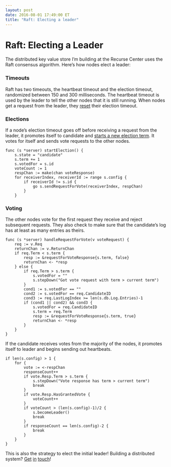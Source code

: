 ```yaml
---
layout: post
date: 2016-08-01 17:49:00 ET
title: "Raft: Electing a leader"
---
```


# Raft: Electing a Leader

The distributed key value store I’m building at the Recurse Center uses the Raft consensus algorithm. Here’s how nodes elect a leader:

### Timeouts

Raft has two timeouts, the heartbeat timeout and the election timeout, randomized between 150 and 300 milliseconds. The heartbeat timeout is used by the leader to tell the other nodes that it is still running. When nodes get a request from the leader, they [reset](https://medium.com/@arpith/resetting-a-ticker-in-go-63858a2c17ec#.c73ty71bl) their election timeout.

### Elections

If a node’s election timeout goes off before receiving a request from the leader, it promotes itself to candidate and [starts a new election term](https://github.com/arpith/mmapd/blob/31306c84ea09fba57fb3f24ca816d341fe26cdbf/raft/voting.go). It votes for itself and sends vote requests to the other nodes.

    func (s *server) startElection() {
        s.state = "candidate"
        s.term += 1
        s.votedFor = s.id
        voteCount := 1
        respChan := make(chan voteResponse)
        for receiverIndex, receiverId := range s.config {
            if receiverId != s.id {
                go s.sendRequestForVote(receiverIndex, respChan)
            }
        }

### Voting

The other nodes vote for the first request they receive and reject subsequent requests. They also check to make sure that the candidate’s log has at least as many entries as theirs.

    func (s *server) handleRequestForVote(v voteRequest) {
        req := v.Req
        returnChan := v.ReturnChan
        if req.Term < s.term {
            resp := &requestForVoteResponse{s.term, false}
            returnChan <- *resp
        } else {
            if req.Term > s.term {
                s.votedFor = ""
                s.stepDown("Got vote request with term > current term")
            }
            cond1 := s.votedFor == ""
            cond2 := s.votedFor == req.CandidateID
            cond3 := req.LastLogIndex >= len(s.db.Log.Entries)-1
            if (cond1 || cond2) && cond3 {
                s.votedFor = req.CandidateID
                s.term = req.Term
                resp := &requestForVoteResponse{s.term, true} 
                returnChan <- *resp
            }
        }
    }

If the candidate receives votes from the majority of the nodes, it promotes itself to leader and begins sending out heartbeats.

    if len(s.config) > 1 {
        for {
            vote := <-respChan
            responseCount++
            if vote.Resp.Term > s.term {
                s.stepDown("Vote response has term > current term")
                break
            }
            if vote.Resp.HasGrantedVote {
                voteCount++
            }
            if voteCount > (len(s.config)-1)/2 {
                s.becomeLeader()
                break
            }
            if responseCount == len(s.config)-2 {
                break
            }
        }
    }

This is also the strategy to elect the initial leader! Building a distributed system? [Get](http://github.com/arpith) [in](http://twitter.com/arpith) [touch](mailto:arpith@feedreader.co)!
